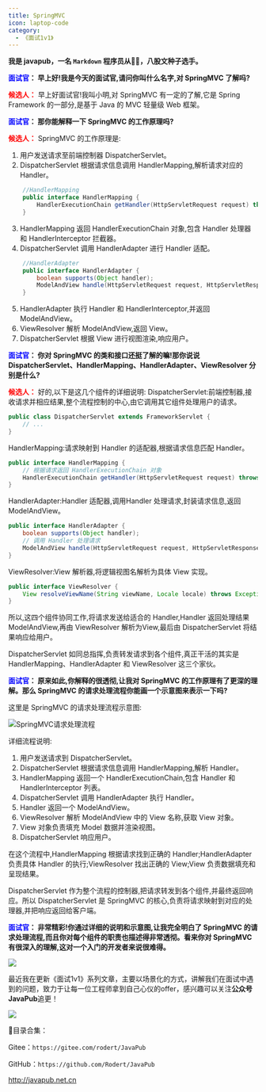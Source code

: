 ```yaml
---
title: SpringMVC
icon: laptop-code
category:
  - 《面试1v1》
---
```






**我是 javapub，一名 `Markdown` 程序员从👨‍💻，八股文种子选手。**




**<font color=blue>面试官</font>： 早上好!我是今天的面试官,请问你叫什么名字,对 SpringMVC 了解吗?**

**<font color=red>候选人：</font>** 早上好面试官!我叫小明,对 SpringMVC 有一定的了解,它是 Spring Framework 的一部分,是基于 Java 的 MVC 轻量级 Web 框架。

**<font color=blue>面试官</font>： 那你能解释一下 SpringMVC 的工作原理吗?**

**<font color=red>候选人：</font>** SpringMVC 的工作原理是:
1. 用户发送请求至前端控制器 DispatcherServlet。
2. DispatcherServlet 根据请求信息调用 HandlerMapping,解析请求对应的 Handler。
    

```java
    //HandlerMapping
    public interface HandlerMapping {
        HandlerExecutionChain getHandler(HttpServletRequest request) throws Exception;
    }
```  

3. HandlerMapping 返回 HandlerExecutionChain 对象,包含 Handler 处理器和 HandlerInterceptor 拦截器。
4. DispatcherServlet 调用 HandlerAdapter 进行 Handler 适配。
    

```java
    //HandlerAdapter
    public interface HandlerAdapter {
        boolean supports(Object handler);
        ModelAndView handle(HttpServletRequest request, HttpServletResponse response, Object handler) throws Exception;
    }  

```

5. HandlerAdapter 执行 Handler 和 HandlerInterceptor,并返回 ModelAndView。
6. ViewResolver 解析 ModelAndView,返回 View。
7. DispatcherServlet 根据 View 进行视图渲染,响应用户。

**<font color=blue>面试官</font>： 你对 SpringMVC 的类和接口还挺了解的嘛!那你说说 DispatcherServlet、HandlerMapping、HandlerAdapter、ViewResolver 分别是什么?**


**<font color=red>候选人：</font>** 好的,以下是这几个组件的详细说明:
DispatcherServlet:前端控制器,接收请求并相应结果,整个流程控制的中心,由它调用其它组件处理用户的请求。

```java
public class DispatcherServlet extends FrameworkServlet {
    // ...
}
```
HandlerMapping:请求映射到 Handler 的适配器,根据请求信息匹配 Handler。

```java
public interface HandlerMapping {
    // 根据请求返回 HandlerExecutionChain 对象
    HandlerExecutionChain getHandler(HttpServletRequest request) throws Exception; 
}
```
HandlerAdapter:Handler 适配器,调用Handler 处理请求,封装请求信息,返回 ModelAndView。  

```java 
public interface HandlerAdapter {
    boolean supports(Object handler); 
    // 调用 Handler 处理请求      
    ModelAndView handle(HttpServletRequest request, HttpServletResponse response, Object handler) throws Exception;
}
```

ViewResolver:View 解析器,将逻辑视图名解析为具体 View 实现。

```java
public interface ViewResolver {
    View resolveViewName(String viewName, Locale locale) throws Exception;
}
```

所以,这四个组件协同工作,将请求发送给适合的 Handler,Handler 返回处理结果 ModelAndView,再由 ViewResolver 解析为View,最后由 DispatcherServlet 将结果响应给用户。

DispatcherServlet 如同总指挥,负责转发请求到各个组件,真正干活的其实是 HandlerMapping、HandlerAdapter 和 ViewResolver 这三个家伙。

**<font color=blue>面试官</font>： 原来如此,你解释的很透彻,让我对 SpringMVC 的工作原理有了更深的理解。那么 SpringMVC 的请求处理流程你能画一个示意图来表示一下吗?** 

这里是 SpringMVC 的请求处理流程示意图:


![SpringMVC请求处理流程](https://ghproxy.com/https://raw.githubusercontent.com/Rodert/javapub_oss/main/other/springmvc20230527.png?raw=true)

详细流程说明:

1. 用户发送请求到 DispatcherServlet。
2. DispatcherServlet 根据请求信息调用 HandlerMapping,解析 Handler。
3. HandlerMapping 返回一个 HandlerExecutionChain,包含 Handler 和 HandlerInterceptor 列表。
4. DispatcherServlet 调用 HandlerAdapter 执行 Handler。
5. Handler 返回一个 ModelAndView。
6. ViewResolver 解析 ModelAndView 中的 View 名称,获取 View 对象。
7. View 对象负责填充 Model 数据并渲染视图。
8. DispatcherServlet 响应用户。

在这个流程中,HandlerMapping 根据请求找到正确的 Handler;HandlerAdapter 负责具体 Handler 的执行;ViewResolver 找出正确的 View;View 负责数据填充和呈现结果。

DispatcherServlet 作为整个流程的控制器,把请求转发到各个组件,并最终返回响应。所以 DispatcherServlet 是 SpringMVC 的核心,负责将请求映射到对应的处理器,并把响应返回给客户端。

**<font color=blue>面试官</font>： 非常精彩!你通过详细的说明和示意图,让我完全明白了 SpringMVC 的请求处理流程,而且你对每个组件的职责也描述得非常透彻。看来你对 SpringMVC 有很深入的理解,这对一个入门的开发者来说很难得。**






![](https://ghproxy.com/https://raw.githubusercontent.com/Rodert/javapub_oss/main/other/25.jpg?raw=true)


最近我在更新《面试1v1》系列文章，主要以场景化的方式，讲解我们在面试中遇到的问题，致力于让每一位工程师拿到自己心仪的offer，感兴趣可以关注**公众号JavaPub**追更！


![](https://ghproxy.com/https://raw.githubusercontent.com/Rodert/javapub_oss/main/common/javapub-qr-code.png?raw=true)


🎁目录合集：

Gitee：`https://gitee.com/rodert/JavaPub`

GitHub：`https://github.com/Rodert/JavaPub`


<http://javapub.net.cn>



